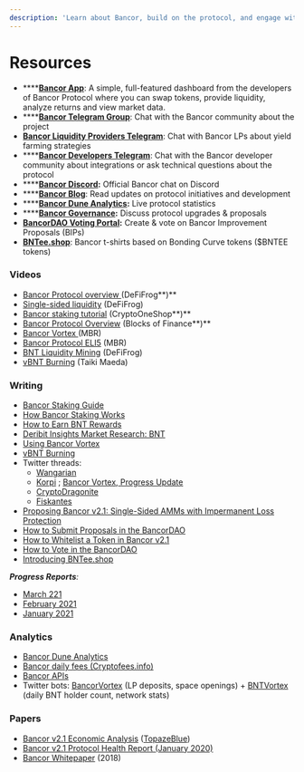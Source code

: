 ```yaml
---
description: 'Learn about Bancor, build on the protocol, and engage with the community.'
---
```


# Resources

* \*\*\*\*[**Bancor App**](https://www.bancor.network/): A simple, full-featured dashboard from the developers of Bancor Protocol where you can swap tokens, provide liquidity, analyze returns and view market data.
* \*\*\*\*[**Bancor Telegram Group**](https://t.me/bancor): Chat with the Bancor community about the project
* [**Bancor Liquidity Providers Telegram**](https://t.me/bancortraders): Chat with Bancor LPs about yield farming strategies
* \*\*\*\*[**Bancor Developers Telegram**](https://t.me/BancorDevelopers): Chat with the Bancor developer community about integrations or ask technical questions about the protocol
* \*\*\*\*[**Bancor Discord**](https://discord.com/invite/pe7EfaR)**:** Official Bancor chat on Discord
* \*\*\*\*[**Bancor Blog**](https://blog.bancor.network/): Read updates on protocol initiatives and development
* \*\*\*\*[**Bancor Dune Analytics**](https://duneanalytics.com/Bancor/bancor_1)**:** Live protocol statistics
* \*\*\*\*[**Bancor Governance**](http://gov.bancor.network/)**:** Discuss protocol upgrades & proposals
* [**BancorDAO Voting Portal**](https://vote.bancor.network/)**:** Create & vote on Bancor Improvement Proposals \(BIPs\)
* [**BNTee.shop**](http://bntee.shop/): Bancor t-shirts based on Bonding Curve tokens \($BNTEE tokens\) 

### Videos

* [Bancor Protocol overview ](https://twitter.com/Bancor/status/1359455683939356674?s=20)\(DeFiFrog**\)**
* [Single-sided liquidity](https://twitter.com/DeFiFrog/status/1368623215673626625?s=20) \(DeFiFrog\)
* [Bancor staking tutorial](https://www.youtube.com/watch?v=3P4vKIHcdas) \(CryptoOneShop**\)**
* [Bancor Protocol Overview](https://www.youtube.com/watch?v=sdd5TToLv9o&feature=youtu.be) \(Blocks of Finance**\)**
* [Bancor Vortex ](https://www.youtube.com/watch?v=SbUqcbNqQ-Y)\(MBR\)
* [Bancor Protocol ELI5](https://www.youtube.com/watch?v=MQa8_4s9wMo) \(MBR\)
* [BNT Liquidity Mining](https://www.youtube.com/watch?v=X22Dr2zYW2M) \(DeFiFrog\)
* [vBNT Burning](https://www.youtube.com/watch?v=cWg-oTm5OM8&t=3s) \(Taiki Maeda\)

### Writing

* [Bancor Staking Guide](https://blog.bancor.network/how-to-stake-liquidity-earn-fees-on-bancor-bff8369274a1)
* [How Bancor Staking Works](https://blog.bancor.network/bancor-v2-1-staking-for-defi-dummies-f104a6a8281e)
* [How to Earn BNT Rewards](https://blog.bancor.network/how-to-stake-bnt-liquidity-mining-rewards-compound-yield-2ad40b45c002) 
* [Deribit Insights Market Research: BNT](https://insights.deribit.com/market-research/bancor-the-world-token/)
* [Using Bancor Vortex](https://blog.bancor.network/using-bancor-vortex-46974a1c14f9)
* [vBNT Burning](https://blog.bancor.network/vbnt-burning-is-live-cd814c2b07fa)
* Twitter threads: 
  * [Wangarian](https://twitter.com/Wangarian1/status/1367087459255738370)
  * [Korpi](https://twitter.com/korpi87/status/1366483481367351300?s=20) ; [Bancor Vortex](https://twitter.com/korpi87/status/1379171427761414155?s=20),[ Progress Update](https://twitter.com/korpi87/status/1370740679450714116?s=20)
  * [CryptoDragonite](https://twitter.com/CryptoDragonite/status/1359299751921938436?s=20)
  * [Fiskantes](https://twitter.com/Fiskantes/status/1368660305153318912?s=20)
* [Proposing Bancor v2.1: Single-Sided AMMs with Impermanent Loss Protection](https://blog.bancor.network/proposing-bancor-v2-1-single-sided-amm-with-elastic-bnt-supply-bcac9fe655b)
* [How to Submit Proposals in the BancorDAO](https://blog.bancor.network/a-guide-to-bancordao-due-process-d958ceade75d)
* [How to Whitelist a Token in Bancor v2.1](https://bancor.medium.com/how-to-whitelist-a-token-on-bancor-v2-1-c867b82675d4)
* [How to Vote in the BancorDAO](https://blog.bancor.network/how-to-vote-using-vbnt-c205f011db1e)
* [Introducing BNTee.shop](https://blog.bancor.network/introducing-bntees-eb5d5558a1b5) 

_**Progress Reports**:_ 

* [March 221](https://blog.bancor.network/bancor-progress-update-march-2020-73007ed5a03a)
* [February 2021](https://blog.bancor.network/bancor-monthly-progress-update-february-2021-685e174f6537)
* [January 2021](https://blog.bancor.network/bancor-v2-1-protocol-health-report-january-2020-83338c904de0)

### Analytics

* [Bancor Dune Analytics](https://duneanalytics.com/Bancor/bancor_1)
* [Bancor daily fees \(Cryptofees.info\)](https://cryptofees.info/)
* [Bancor APIs](https://docs.bancor.network/rest-api/api-reference)
* Twitter bots: [BancorVortex](https://twitter.com/BancorVortex) \(LP deposits, space openings\) + [BNTVortex](https://twitter.com/BntVortex) \(daily BNT holder count, network stats\)

### Papers

* [Bancor v2.1 Economic Analysis](https://drive.google.com/file/d/1en044m2wchn85aQBcoVx2elmxEYd5kEA/view) \([TopazeBlue](https://topaze.blue/)\)
* [Bancor v2.1 Protocol Health Report \(January 2020\)](https://blog.bancor.network/bancor-v2-1-protocol-health-report-january-2020-83338c904de0)
* [Bancor Whitepaper](https://storage.googleapis.com/website-bancor/2018/04/01ba8253-bancor_protocol_whitepaper_en.pdf) \(2018\)

